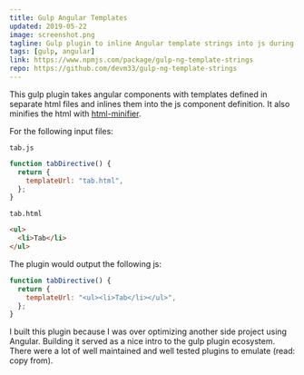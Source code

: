 ```yaml
---
title: Gulp Angular Templates
updated: 2019-05-22
image: screenshot.png
tagline: Gulp plugin to inline Angular template strings into js during build.
tags: [gulp, angular]
link: https://www.npmjs.com/package/gulp-ng-template-strings
repo: https://github.com/devm33/gulp-ng-template-strings
---
```


This gulp plugin takes angular components with templates defined in separate
html files and inlines them into the js component definition. It also minifies
the html with [html-minifier](https://github.com/kangax/html-minifier).

For the following input files:

`tab.js`

```js
function tabDirective() {
  return {
    templateUrl: "tab.html",
  };
}
```

`tab.html`

```html
<ul>
  <li>Tab</li>
</ul>
```

The plugin would output the following js:

```js
function tabDirective() {
  return {
    templateUrl: "<ul><li>Tab</li></ul>",
  };
}
```

I built this plugin because I was over optimizing another side project using
Angular. Building it served as a nice intro to the gulp plugin ecosystem. There
were a lot of well maintained and well tested plugins to emulate (read: copy
from).
